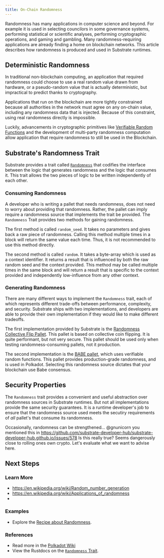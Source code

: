 ```yaml
---
title: On-Chain Randomness
---
```


Randomness has many applications in computer science and beyond. For example it is used in selecting councilors in some governance systems, performing statistical or scientific analyses, performing cryptographic operations, and gaming and gambling. Many randomness-requiring applications are already finding a home on blockchain networks. This article describes how randomness is produced and used in Substrate runtimes.

## Deterministic Randomness

In traditional non-blockchain computing, an application that required randomness could choose to use a real random value drawn from hardware, or a pseudo-random value that is actually deterministic, but impractical to predict thanks to cryptography.

Applications that run on the blockchain are more tightly constrained because all authorities in the network must agree on any on-chain value, including any randomness data that is injected. Because of this constraint, using real randomness directly is impossible.

Luckily, advancements in cryptographic primitives like [Verifiable Random Functions](https://en.wikipedia.org/wiki/Verifiable_random_function) and the development of multi-party randomness computation allow application that require randomness to still be used in the Blockchain.


## Substrate's Randomness Trait

Substrate provides a trait called [`Randomness`](https://crates.parity.io/frame_support/traits/trait.Randomness.html) that codifies the interface between the logic that generates randomness and the logic that consumes it. This trait allows the two pieces of logic to be written independently of each other.

### Consuming Randomness

A developer who is writing a pallet that needs randomness, does not need to worry about providing that randomness. Rather, the pallet can imply require a randomness source that implements the trait be provided. The `Randomness` Trait provides two methods for gaining randomness.

The first method is called `random_seed`. It takes no parameters and gives back a raw piece of randomness. Calling this method multiple times in a block will return the same value each time. Thus, it is not recommended to use this method directly.

The second method is called `random`. It takes a byte-array which is used as a context identifier. It returns a result that is influenced by both the raw random seed and the context provided. This method may be called multiple times in the same block and will return a result that is specific to the context provided and independently low-influence from any other context.

### Generating Randomness

There are many different ways to implement the `Randomness` trait, each of which represents different trade-offs between performance, complexity, and security. Substrate ships with two implementations, and developers are able to provide their own implementation if they would like to make different tradeoffs.

The first implementation provided by Substrate is the [Randomness Collective Flip Pallet](https://crates.parity.io/pallet_randomness_collective_flip/index.html). This pallet is based on collective coin flipping. It is quite performant, but not very secure. This pallet should be used only when testing randomness-consuming pallets, not it production.

The second implementation is the [BABE pallet](https://crates.parity.io/pallet_babe/index.html), which uses verifiable random functions. This pallet provides production-grade randomness, and is used in Polkadot. Selecting this randomness source dictates that your blockchain use Babe consensus.

## Security Properties

The `Randomness` trait provides a convenient and useful abstraction over randomness sources in Substrate runtimes. But not all implementations provide the same security guarantees. It is a runtime developer's job to ensure that the randomness source used meets the secutiry requirements of _all_ pallet's that consume its randomness.

Occasionally, randomness can be strengthened... @gnunicorn you mentioned this in https://github.com/substrate-developer-hub/substrate-developer-hub.github.io/issues/578 Is this really true? Seems dangerously close to rolling ones own crypto. Let's evaluate what we want to advise here.

## Next Steps

### Learn More

- https://en.wikipedia.org/wiki/Random_number_generation
- https://en.wikipedia.org/wiki/Applications_of_randomness
-

### Examples

- Explore the [Recipe about Randomness](https://substrate.dev/recipes/3-entrees/randomness.html).

### References

- Read more in the [Polkadot Wiki](https://wiki.polkadot.network/docs/en/learn-randomness)
- View the Rustdocs on the
  [`Randomness` Trait](https://crates.parity.io/frame_support/traits/trait.Randomness.html).
